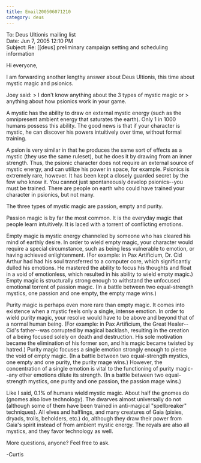 ```yaml
---
title: Email200506071210
category: deus
---
```

To: Deus Ultionis mailing list
<br>Date: Jun 7, 2005 12:10 PM
<br>Subject: Re: [[deus] preliminary campaign setting and scheduling information

Hi everyone,

I am forwarding another lengthy answer about Deus Ultionis, this time
about mystic magic and psionics.

Joey said:
&gt; I don't know anything about the 3 types of mystic magic or
&gt; anything about how psionics work in your game.

A mystic has the ability to draw on external mystic energy (such as
the omnipresent ambient energy that saturates the earth). Only 1 in
1000 humans possess this ability. The good news is that if your
character is mystic, he can discover his powers intuitively over time,
without formal training.

A psion is very similar in that he produces the same sort of effects
as a mystic (they use the same ruleset), but he does it by drawing
from an inner strength. Thus, the psionic character does not require
an external source of mystic energy, and can utilize his power in
space, for example. Psionics is extremely rare, however. It has been
kept a closely guarded secret by the few who know it. You cannot just
spontaneously develop psionics--you must be trained. There are people
on earth who could have trained your character in psionics, but not
many.

The three types of mystic magic are passion, empty and purity.

Passion magic is by far the most common. It is the everyday magic that
people learn intuitively. It is laced with a torrent of conflicting
emotions.

Empty magic is mystic energy channeled by someone who has cleared his
mind of earthly desire. In order to wield empty magic, your character
would require a special circumstance, such as being less vulnerable to
emotion, or having achieved enlightenment. (For example: in Pax
Artificium, Dr. Cid Arthur had had his soul transferred to a computer
core, which significantly dulled his emotions. He mastered the ability
to focus his thoughts and float in a void of emotionless, which
resulted in his ability to wield empty magic.) Empty magic is
structurally strong enough to withstand the unfocused emotional
torrent of passion magic. (In a battle between two equal-strength
mystics, one passion and one empty, the empty mage wins.)

Purity magic is perhaps even more rare than empty magic. It comes into
existence when a mystic feels only a single, intense emotion. In order
to wield purity magic, your resolve would have to be above and beyond
that of a normal human being. (For example: in Pax Artificium, the
Great Healer--Cid's father--was corrupted by magical backlash,
resulting in the creation of a being focused solely on death and
destruction. His sole motivation became the elimination of his former
son, and his magic became twisted by hatred.) Purity magic focuses a
single emotion strongly enough to pierce the void of empty magic. (In
a battle between two equal-strength mystics, one empty and one purity,
the purity mage wins.) However, the concentration of a single emotion
is vital to the functioning of purity magic--any other emotions dilute
its strength. (In a battle between two equal-strength mystics, one
purity and one passion, the passion mage wins.)

Like I said, 0.1% of humans wield mystic magic. About half the gnomes
do (gnomes also love technology). The dwarves almost universally do
not (although some of them have been trained in anti-magical
&quot;spellbreaker&quot; techniques). All elves and halflings, and many
creatures of Gaia (pixies, dryads, trolls, beholders, etc.) do,
although they draw their power from Gaia's spirit instead of from
ambient mystic energy. The royals are also all mystics, and they favor
technology as well.

More questions, anyone? Feel free to ask.

-Curtis
